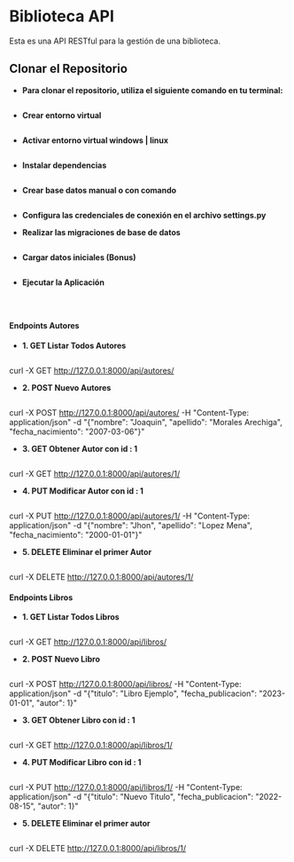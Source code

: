 # Biblioteca API
Esta es una API RESTful para la gestión de una biblioteca.

## Clonar el Repositorio
- **Para clonar el repositorio, utiliza el siguiente comando en tu terminal:**
    ```git clone https://github.com/usuario/repo.git

- **Crear entorno virtual**
    ```python -m venv env

- **Activar entorno virtual windows | linux**
    ```.\env\Scripts\activate  |  source env/bin/activate

- **Instalar dependencias**
    ```pip install -r requirements.txt

- **Crear base datos manual o con comando**
    ```CREATE DATABASE biblioteca_db;

- **Configura las credenciales de conexión en el archivo settings.py**


- **Realizar las migraciones de base de datos**
    ```python manage.py migrate

- **Cargar datos iniciales (Bonus)**
    ```python manage.py loaddata datos_iniciales.json


- **Ejecutar la Aplicación**
    ```python manage.py runserver




#### Endpoints Autores
- **1. GET Listar Todos Autores**
  ```bash cmd
curl -X GET http://127.0.0.1:8000/api/autores/


- **2. POST Nuevo Autores**
  ```bash cmd
curl -X POST http://127.0.0.1:8000/api/autores/ -H "Content-Type: application/json" -d "{\"nombre\": \"Joaquin\", \"apellido\": \"Morales Arechiga\", \"fecha_nacimiento\": \"2007-03-06\"}"


- **3. GET Obtener Autor con id : 1**
  ```bash cmd
curl -X GET http://127.0.0.1:8000/api/autores/1/


- **4. PUT Modificar Autor con id : 1**
  ```bash cmd
curl -X PUT http://127.0.0.1:8000/api/autores/1/ -H "Content-Type: application/json" -d "{\"nombre\": \"Jhon\", \"apellido\": \"Lopez Mena\", \"fecha_nacimiento\": \"2000-01-01\"}"


- **5. DELETE Eliminar el primer Autor**
  ```bash cmd
curl -X DELETE http://127.0.0.1:8000/api/autores/1/

#### Endpoints Libros

- **1. GET Listar Todos Libros**
  ```bash cmd
curl -X GET http://127.0.0.1:8000/api/libros/


- **2. POST Nuevo Libro**
  ```bash cmd
curl -X POST http://127.0.0.1:8000/api/libros/ -H "Content-Type: application/json" -d "{\"titulo\": \"Libro Ejemplo\", \"fecha_publicacion\": \"2023-01-01\", \"autor\": 1}"


- **3. GET Obtener Libro con id : 1**
  ```bash cmd
curl -X GET http://127.0.0.1:8000/api/libros/1/


- **4. PUT Modificar Libro con id : 1**
  ```bash cmd
curl -X PUT http://127.0.0.1:8000/api/libros/1/ -H "Content-Type: application/json" -d "{\"titulo\": \"Nuevo Titulo\", \"fecha_publicacion\": \"2022-08-15\", \"autor\": 1}"



- **5. DELETE Eliminar el primer autor**
  ```bash cmd
curl -X DELETE http://127.0.0.1:8000/api/libros/1/



